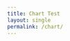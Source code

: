 ```yaml
---
title: Chart Test
layout: single
permalink: /chart/
---
```


<html>
  <head>
    <script type="text/javascript" src="https://www.gstatic.com/charts/loader.js"></script>

<script type="text/javascript">
  google.charts.load("current", {packages:["timeline"]});
  google.charts.setOnLoadCallback(drawChart);
  function drawChart() {

    var container = document.getElementById('example3.1');
    var chart = new google.visualization.Timeline(container);
    var dataTable = new google.visualization.DataTable();
    dataTable.addColumn({ type: 'string', id: 'Position' });
    dataTable.addColumn({ type: 'string', id: 'Name' });
    dataTable.addColumn({ type: 'date', id: 'Start' });
    dataTable.addColumn({ type: 'date', id: 'End' });
    dataTable.addRows([
      [ 'President', 'George Washington', new Date(1789, 3, 30), new Date(1797, 2, 4) ],
      [ 'President', 'John Adams', new Date(1797, 2, 4), new Date(1801, 2, 4) ],
      [ 'President', 'Thomas Jefferson', new Date(1801, 2, 4), new Date(1809, 2, 4) ],
      [ 'Vice President', 'John Adams', new Date(1789, 3, 21), new Date(1797, 2, 4)],
      [ 'Vice President', 'Thomas Jefferson', new Date(1797, 2, 4), new Date(1801, 2, 4)],
      [ 'Vice President', 'Aaron Burr', new Date(1801, 2, 4), new Date(1805, 2, 4)],
      [ 'Vice President', 'George Clinton', new Date(1805, 2, 4), new Date(1812, 3, 20)],
      [ 'Secretary of State', 'John Jay', new Date(1789, 8, 25), new Date(1790, 2, 22)],
      [ 'Secretary of State', 'Thomas Jefferson', new Date(1790, 2, 22), new Date(1793, 11, 31)],
      [ 'Secretary of State', 'Edmund Randolph', new Date(1794, 0, 2), new Date(1795, 7, 20)],
      [ 'Secretary of State', 'Timothy Pickering', new Date(1795, 7, 20), new Date(1800, 4, 12)],
      [ 'Secretary of State', 'Charles Lee', new Date(1800, 4, 13), new Date(1800, 5, 5)],
      [ 'Secretary of State', 'John Marshall', new Date(1800, 5, 13), new Date(1801, 2, 4)],
      [ 'Secretary of State', 'Levi Lincoln', new Date(1801, 2, 5), new Date(1801, 4, 1)],
      [ 'Secretary of State', 'James Madison', new Date(1801, 4, 2), new Date(1809, 2, 3)]
    ]);

    chart.draw(dataTable);
  }
</script>


  </head>
  <body>
    <div id="example3.1" style="height: 200px;"></div>
  </body>
</html>